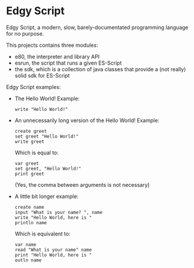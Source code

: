 # Edgy Script
Edgy Script, a modern, slow, barely-documentated programming language for no purpose.

This projects contains three modules:
- e80, the interpreter and library API
- esrun, the script that runs a given ES-Script
- the sdk, which is a collection of java classes that provide a (not really) solid sdk for ES-Script

Edgy Script examples:

- The Hello World! Example:
    ```
    write "Hello World!"
    ```

- An unnecessarily long version of the Hello World! Example:
    ```
    create greet
    set greet "Hello World!"
    write greet
    ```
  Which is equal to:
    ```
    var greet
    set greet, "Hello World!"
    print greet
    ```
  (Yes, the comma between arguments is not necessary)

- A little bit longer example:
    ```
    create name
    input "What is your name? ", name
    write "Hello World, here is "
    println name
    ```
  Which is equivalent to:
    ```
    var name
    read "What is your name" name
    print "Hello World, here is "
    outln name
    ```
